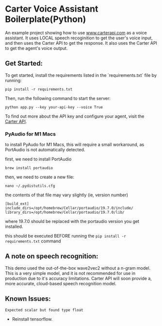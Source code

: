 # Carter Voice Assistant Boilerplate(Python)
An example project showing how to use www.carterapi.com as a voice assistant. It uses LOCAL speech recoginition to get the user's voice input, and then uses the Carter API to get the response. It also uses the Carter API to get the agent's voice output.

<h2>Get Started:</h2>
To get started, install the requirements listed in the `requirements.txt` file by running:

```pip install -r requirements.txt```

Then, run the following command to start the server:

```python app.py --key your-api-key --voice True```

To find out more about the API key and configure your agent, visit the [Carter API](https://www.carterapi.com/).

<h3>PyAudio for M1 Macs</h3>

to install PyAudo for M1 Macs, this will require a small workaround, as PortAudio is not automatically detected.

first, we need to install PortAudio

```brew install portaudio```

then, we need to create a new file:

```nano ~/.pydistutils.cfg```

the contents of that file may vary slightly (ie, version number)

```
[build_ext]
include_dirs=/opt/homebrew/Cellar/portaudio/19.7.0/include/
library_dirs=/opt/homebrew/Cellar/portaudio/19.7.0/lib/
```

where 19.7.0 should be replaced with the portaudio version you get installed.

this should be executed BEFORE running the `pip install -r requirements.txt` command

<h2>A note on speech recognition:</h2>
This demo used the out-of-the-box wave2vec2 without a n-gram model. This is a very simple model, and it is not recommended for use in production due to it's accuracy limitations. Carter API will soon provide a, more accurate, cloud-based speech recognition model.

<h2>Known Issues:</h2>

```Expected scalar but found type float```

- Reinstall tensorflow.
